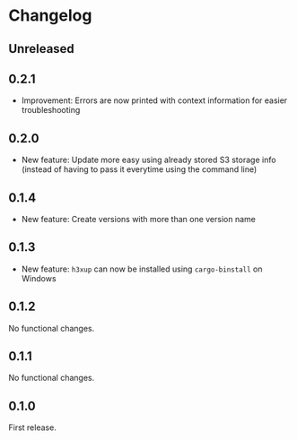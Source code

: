 # Changelog

## Unreleased

## 0.2.1

- Improvement: Errors are now printed with context information for easier troubleshooting

## 0.2.0

- New feature: Update more easy using already stored S3 storage info (instead of having to pass it everytime using the command line)

## 0.1.4

- New feature: Create versions with more than one version name

## 0.1.3

- New feature: `h3xup` can now be installed using `cargo-binstall` on Windows

## 0.1.2

No functional changes.

## 0.1.1

No functional changes.

## 0.1.0

First release.
